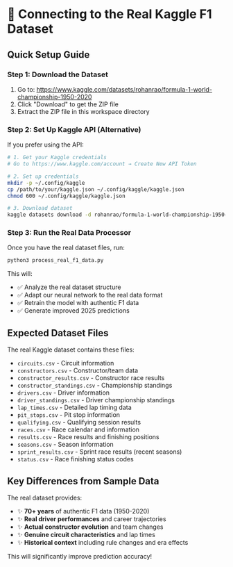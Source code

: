 # 🔗 Connecting to the Real Kaggle F1 Dataset

## Quick Setup Guide

### Step 1: Download the Dataset
1. Go to: https://www.kaggle.com/datasets/rohanrao/formula-1-world-championship-1950-2020
2. Click "Download" to get the ZIP file
3. Extract the ZIP file in this workspace directory

### Step 2: Set Up Kaggle API (Alternative)
If you prefer using the API:

```bash
# 1. Get your Kaggle credentials
# Go to https://www.kaggle.com/account → Create New API Token

# 2. Set up credentials
mkdir -p ~/.config/kaggle
cp /path/to/your/kaggle.json ~/.config/kaggle/kaggle.json
chmod 600 ~/.config/kaggle/kaggle.json

# 3. Download dataset
kaggle datasets download -d rohanrao/formula-1-world-championship-1950-2020 --unzip
```

### Step 3: Run the Real Data Processor
Once you have the real dataset files, run:

```bash
python3 process_real_f1_data.py
```

This will:
- ✅ Analyze the real dataset structure
- ✅ Adapt our neural network to the real data format
- ✅ Retrain the model with authentic F1 data
- ✅ Generate improved 2025 predictions

## Expected Dataset Files

The real Kaggle dataset contains these files:
- `circuits.csv` - Circuit information
- `constructors.csv` - Constructor/team data  
- `constructor_results.csv` - Constructor race results
- `constructor_standings.csv` - Championship standings
- `drivers.csv` - Driver information
- `driver_standings.csv` - Driver championship standings
- `lap_times.csv` - Detailed lap timing data
- `pit_stops.csv` - Pit stop information
- `qualifying.csv` - Qualifying session results
- `races.csv` - Race calendar and information
- `results.csv` - Race results and finishing positions
- `seasons.csv` - Season information
- `sprint_results.csv` - Sprint race results (recent seasons)
- `status.csv` - Race finishing status codes

## Key Differences from Sample Data

The real dataset provides:
- ✨ **70+ years** of authentic F1 data (1950-2020)
- ✨ **Real driver performances** and career trajectories
- ✨ **Actual constructor evolution** and team changes
- ✨ **Genuine circuit characteristics** and lap times
- ✨ **Historical context** including rule changes and era effects

This will significantly improve prediction accuracy!